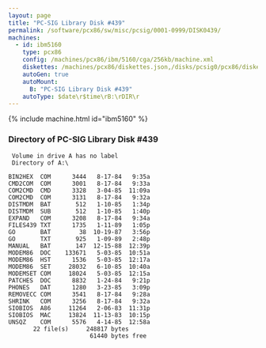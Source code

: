 ```yaml
---
layout: page
title: "PC-SIG Library Disk #439"
permalink: /software/pcx86/sw/misc/pcsig/0001-0999/DISK0439/
machines:
  - id: ibm5160
    type: pcx86
    config: /machines/pcx86/ibm/5160/cga/256kb/machine.xml
    diskettes: /machines/pcx86/diskettes.json,/disks/pcsig0/pcx86/diskettes.json
    autoGen: true
    autoMount:
      B: "PC-SIG Library Disk #439"
    autoType: $date\r$time\rB:\rDIR\r
---
```


{% include machine.html id="ibm5160" %}

### Directory of PC-SIG Library Disk #439

     Volume in drive A has no label
     Directory of A:\

    BIN2HEX  COM      3444   8-17-84   9:35a
    CMD2COM  COM      3001   8-17-84   9:33a
    COM2CMD  CMD      3328   3-04-85  11:09a
    COM2CMD  COM      3131   8-17-84   9:32a
    DISTMDM  BAT       512   1-10-85   1:34p
    DISTMDM  SUB       512   1-10-85   1:40p
    EXPAND   COM      3208   8-17-84   9:34a
    FILES439 TXT      1735   1-11-89   1:05p
    GO       BAT        38  10-19-87   3:56p
    GO       TXT       925   1-09-89   2:48p
    MANUAL   BAT       147  12-15-88  12:39p
    MODEM86  DOC    133671   5-03-85  10:51a
    MODEM86  HST      1536   5-03-85  12:17a
    MODEM86  SET     28032   6-10-85  10:40a
    MODEMSET COM     18024   5-03-85  12:15a
    PATCHES  DOC      8832   1-24-84   9:21p
    PHONES   DAT      1280   3-23-85   3:09p
    REMOVECC COM      3541   8-17-84   9:28a
    SHRINK   COM      3256   8-17-84   9:32a
    SIOBIOS  A86     11264   2-06-83  11:31p
    SIOBIOS  MAC     13824  11-13-83  10:15p
    UNSQZ    COM      5576   4-14-85  12:58a
           22 file(s)     248817 bytes
                           61440 bytes free
